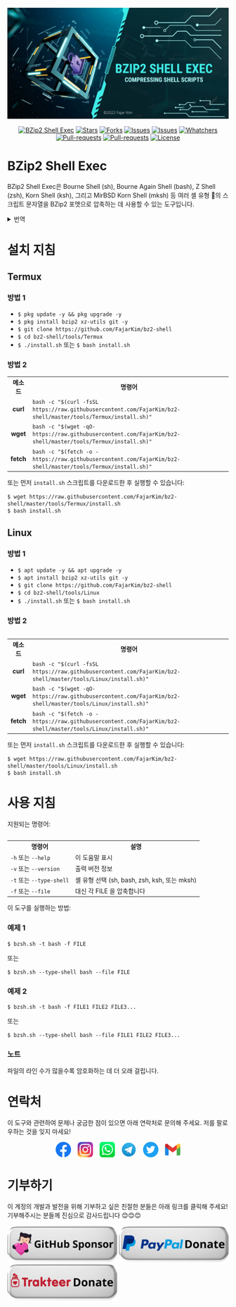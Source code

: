 ![BZip2 Shell Exec Logo](https://raw.githubusercontent.com/FajarKim/bz2-shell/master/image/logo.jpg)
<div align="center">
    <a href="https://github.com/FajarKim/bz2-shell"><img src="https://img.shields.io/github/languages/code-size/FajarKim/bz2-shell?label=BZip2%20Shell%20Exec&style=plastic&logo=github&color=blue" alt="BZip2 Shell Exec"></a>
    <a href="https://github.com/FajarKim/bz2-shell/stargazers/"><img src="https://img.shields.io/github/stars/FajarKim/bz2-shell?label=Star&style=plastic&color=red" alt="Stars"></a>
    <a href="https://github.com/FajarKim/bz2-shell/network/members/"><img src="https://img.shields.io/github/forks/FajarKim/bz2-shell?label=Fork&style=plastic&color=f5ff5e" alt="Forks"></a>
    <a href="https://github.com/FajarKim/bz2-shell/issues?q=is%3Aopen+is%3Aissue/"><img src="https://img.shields.io/github/issues/FajarKim/bz2-shell?label=Issue&style=plastic&color=a1b3ff" alt="Issues"></a>
    <a href="https://github.com/FajarKim/bz2-shell/issues?q=is%3Aissue+is%3Aclosed/"><img src="https://img.shields.io/github/issues-closed/FajarKim/bz2-shell?label=Issue&style=plastic&color=ffffff" alt="Issues"></a>
    <a href="https://github.com/FajarKim/bz2-shell/watchers/"><img src="https://img.shields.io/github/watchers/FajarKim/bz2-shell?label=Watch&style=plastic&color=1fe1f" alt="Whatchers"></a>
    <a href="https://github.com/FajarKim/bz2-shell/pulls?q=is%3Aopen+is%3Apr/"><img src="https://img.shields.io/github/issues-pr/FajarKim/bz2-shell?&label=Pull%20requests&style=plastic&color=971dff" alt="Pull-requests"></a>
    <a href="https://github.com/FajarKim/bz2-shell/pulls?q=is%3Apr+is%3Aclosed/"><img src="https://img.shields.io/github/issues-pr-closed/FajarKim/bz2-shell?&label=Pull%20requests&style=plastic&color=orange" alt="Pull-requests"></a>
    <a href="https://github.com/FajarKim/bz2-shell/blob/master/LICENSE"><img src="https://img.shields.io/github/license/FajarKim/bz2-shell?label=License&style=plastic&color=01ffc4&logo=gnu" alt="License"></a>
</div>

# BZip2 Shell Exec
BZip2 Shell Exec은 Bourne Shell (sh), Bourne Again Shell (bash), Z Shell (zsh), Korn Shell (ksh),  그리고 MirBSD Korn Shell (mksh) 등 여러 셸 유형 🔐의 스크립트 문자열을 BZip2 포맷으로 압축하는 데 사용할 수 있는 도구입니다.

<details>
<summary>번역</summary>

- [🇬🇧 English (UK)](https://github.com/FajarKim/bz2-shell/blob/master/README-EN.md)
- [🇫🇷 France](https://github.com/FajarKim/bz2-shell/blob/master/README-FR.md)
- [🇮🇩 Indonesian](https://github.com/FajarKim/bz2-shell)
</details>

# 설치 지침
## Termux
### 방법 1
- `$ pkg update -y && pkg upgrade -y`
- `$ pkg install bzip2 xz-utils git -y`
- `$ git clone https://github.com/FajarKim/bz2-shell`
- `$ cd bz2-shell/tools/Termux`
- `$ ./install.sh` 또는 `$ bash install.sh`
### 방법 2
<table>
    <tr>
        <td><div align="center"><b>메소드</b></div></td>
        <td><div align="center"><b>명령어</b></div></td>
    </tr>
    <tr>
        <td><div align="center"><b>curl</b></div></td>
        <td><div align="left"><code>bash -c "$(curl -fsSL https://raw.githubusercontent.com/FajarKim/bz2-shell/master/tools/Termux/install.sh)"</code></div></td>
    </tr>
    <tr>
        <td><div align="center"><b>wget</b></div></td>
        <td><div align="left"><code>bash -c "$(wget -qO- https://raw.githubusercontent.com/FajarKim/bz2-shell/master/tools/Termux/install.sh)"</code></div></td>
    </tr>
    <tr>
        <td><div align="center"><b>fetch</b></div></td>
        <td><div align="left"><code>bash -c "$(fetch -o - https://raw.githubusercontent.com/FajarKim/bz2-shell/master/tools/Termux/install.sh)"</code></div></td>
    </tr>
<table>

또는 먼저 `install.sh` 스크립트를 다운로드한 후 실행할 수 있습니다:
```text
$ wget https://raw.githubusercontent.com/FajarKim/bz2-shell/master/tools/Termux/install.sh
$ bash install.sh
```
## Linux
### 방법 1
- `$ apt update -y && apt upgrade -y`
- `$ apt install bzip2 xz-utils git -y`
- `$ git clone https://github.com/FajarKim/bz2-shell`
- `$ cd bz2-shell/tools/Linux`
- `$ ./install.sh` 또는 `$ bash install.sh`
### 방법 2
<table>
    <tr>
        <td><div align="center"><b>메소드</b></div></td>
        <td><div align="center"><b>명령어</b></div></td>
    </tr>
    <tr>
        <td><div align="center"><b>curl</b></div></td>
        <td><div align="left"><code>bash -c "$(curl -fsSL https://raw.githubusercontent.com/FajarKim/bz2-shell/master/tools/Linux/install.sh)"</code></div></td>
    </tr>
    <tr>
        <td><div align="center"><b>wget</b></div></td>
        <td><div align="left"><code>bash -c "$(wget -qO- https://raw.githubusercontent.com/FajarKim/bz2-shell/master/tools/Linux/install.sh)"</code></div></td>
    </tr>
    <tr>
        <td><div align="center"><b>fetch</b></div></td>
        <td><div align="left"><code>bash -c "$(fetch -o - https://raw.githubusercontent.com/FajarKim/bz2-shell/master/tools/Linux/install.sh)"</code></div></td>
    </tr>
<table>

또는 먼저 `install.sh` 스크립트를 다운로드한 후 실행할 수 있습니다:
```text
$ wget https://raw.githubusercontent.com/FajarKim/bz2-shell/master/tools/Linux/install.sh
$ bash install.sh
```

# 사용 지침
지원되는 명령어:
<table>
    <tr>
        <td><div align="center"><b>명령어</b></div></td>
        <td><div align="center"><b>설명</b></div></td>
    </tr>
    <tr>
        <td><div align="left"><code>-h</code> 또는 <code>--help</code></div></td>
        <td><div align="left">이 도움말 표시</div></td>
    </tr>
    <tr>
        <td><div align="left"><code>-v</code> 또는 <code>--version</code></div></td>
        <td><div align="left">출력 버전 정보</div></td>
    </tr>
    <tr>
        <td><div align="left"><code>-t</code> 또는 <code>--type-shell</code></div></td>
        <td><div align="left">셸 유형 선택 (sh, bash, zsh, ksh, 또는 mksh)</div></td>
    </tr>
    <tr>
        <td><div align="left"><code>-f</code> 또는 <code>--file</code></div></td>
        <td><div align="left">대신 각 FILE 을 압축합니다</div></td>
    </tr>
<table>

이 도구를 실행하는 방법:
### 예제 1
```text
$ bzsh.sh -t bash -f FILE
```
또는
```text
$ bzsh.sh --type-shell bash --file FILE
```
### 예제 2
```text
$ bzsh.sh -t bash -f FILE1 FILE2 FILE3...
```
또는
```text
$ bzsh.sh --type-shell bash --file FILE1 FILE2 FILE3...
```
### 노트
파일의 라인 수가 많을수록 암호화하는 데 더 오래 걸립니다.

# 연락처
이 도구와 관련하여 문제나 궁금한 점이 있으면 아래 연락처로 문의해 주세요. 저를 팔로우하는 것을 잊지 마세요!
<div align="center">
    <a href="https://www.facebook.com/fajarrkim"><img src="https://raw.githubusercontent.com/FajarKim/FajarKim/master/images/facebook_logo.png" alt="Facebook" width="35"></a>
    &ensp;
    <a href="https://www.instagram.com/fajarkim_"><img src="https://raw.githubusercontent.com/FajarKim/FajarKim/master/images/instagram_logo.png" alt="Instagram" width="35"></a>
    &ensp;
    <a href="https://wa.me/6285659850910?text=Hi"><img src="https://raw.githubusercontent.com/FajarKim/FajarKim/master/images/whatsapp_logo.png" alt="WhatsApp" width="35"></a>
    &ensp;
    <a href="https://t.me/FajarThea"><img src="https://raw.githubusercontent.com/FajarKim/FajarKim/master/images/telegram_logo.png" alt="Telegram" width="35"></a>
    &ensp;
    <a href="https://www.twitter.com/fajarkim_"><img src="https://raw.githubusercontent.com/FajarKim/FajarKim/master/images/twitter_logo.png" alt="Twitter" width="35"></a>
    &ensp;
    <a href="mailto:fajarrkim@gmail.com"><img src="https://raw.githubusercontent.com/FajarKim/FajarKim/master/images/gmail_logo.png" alt="Gmail" width="35"></a>
</div>

# 기부하기
이 계정의 개발과 발전을 위해 기부하고 싶은 친절한 분들은 아래 링크를 클릭해 주세요! 기부해주시는 분들께 진심으로 감사드립니다 😊😊😊
<div align="left">
    <a href="https://github.com/sponsors/FajarKim/"><img src="https://raw.githubusercontent.com/FajarKim/FajarKim/master/images/donate_github.png" alt="GitHub Sponsor" width="250"></a>
    <a href="https://paypal.me/agusbirawan/"><img src="https://raw.githubusercontent.com/FajarKim/FajarKim/master/images/donate_paypal.png" alt="PayPal Donate" width="250"></a>
    <a href="https://trakteer.id/FajarKim/"><img src="https://raw.githubusercontent.com/FajarKim/FajarKim/master/images/donate_trakteer.png" alt="Trakteer.id Donate" width="250"></a>
</div>